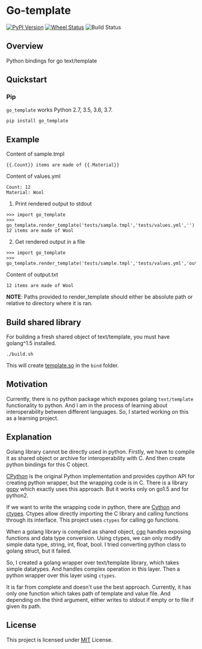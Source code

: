 # Go-template

[![PyPI Version](https://img.shields.io/pypi/v/go_template.svg)](https://pypi.python.org/pypi/go_template)
[![Wheel Status](https://img.shields.io/badge/wheel-yes-brightgreen.svg)](https://pypi.python.org/pypi/go_template)
![Build Status](https://img.shields.io/travis/SixQuant/project-template-python/master.svg)

## Overview
Python bindings for go text/template



## Quickstart

### Pip
`go_template` works Python 2.7, 3.5, 3.6, 3.7.
```
pip install go_template
```

## Example

Content of sample.tmpl
```
{{.Count}} items are made of {{.Material}}
```
Content of values.yml
```
Count: 12
Material: Wool
```

1)  Print rendered output to stdout
```
>>> import go_template
>>> go_template.render_template('tests/sample.tmpl','tests/values.yml','')
12 items are made of Wool
```

2) Get rendered output in a file
```
>>> import go_template
>>> go_template.render_template('tests/sample.tmpl','tests/values.yml','output.txt')

```
 Content of output.txt
```
12 items are made of Wool
```


__NOTE__: Paths provided to render_template should either be absolute path or relative to directory where it is ran.

## Build shared library


For building a fresh shared object of text/template, you must have golang^1.5 installed.

```
./build.sh
```

This will create [template.so](https://github.com/harsh-98/go-template/blob/master/bind/template.so) in the `bind` folder.

## Motivation
Currently, there is no python package which exposes golang `text/template` functionality to python. And I am in the process of learning about interoperability between different languages. So, I started working on this as a learning project.

## Explanation
Golang library cannot be directly used in python. Firstly, we have to compile it as shared object or archive for interoperability with C. And then create python bindings for this C object.

[CPython](https://github.com/python/cpython) is the original Python implementation and provides cpython API for creating python wrapper, but the wrapping code is in C. There is a library [gopy](https://github.com/go-python/gopy) which exactly uses this approach. But it works only on go1.5 and for python2.

If we want to write the wrapping code in python, there are [Cython](https://cython.org/) and [ctypes](https://docs.python.org/3/library/ctypes.html). Ctypes allow directly importing the C library and calling functions through its interface. This project uses `ctypes` for calling go functions.

When a golang library is compiled as shared object, [cgo](https://golang.org/cmd/cgo/) handles exposing functions and data type conversion. Using ctypes, we can only modify simple data type, string, int, float, bool. I tried converting python class to golang struct, but it failed.

So, I created a golang wrapper over text/template library, which takes simple datatypes. And handles complex operation in this layer. Then a python wrapper over this layer using `ctypes`.

It is far from complete and doesn't use the best approach. Currently, it has only one function which takes path of template and value file. And depending on the third argument, either writes to stdout if empty  or to file if given its path.

## License

This project is licensed under [MIT](https://github.com/harsh-98/go-template/blob/master/LICENSE) License.